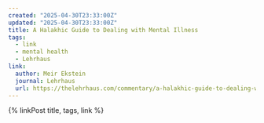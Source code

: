 ```yaml
---
created: "2025-04-30T23:33:00Z"
updated: "2025-04-30T23:33:00Z"
title: A Halakhic Guide to Dealing with Mental Illness
tags:
  - link
  - mental health
  - Lehrhaus
link:
  author: Meir Ekstein
  journal: Lehrhaus
  url: https://thelehrhaus.com/commentary/a-halakhic-guide-to-dealing-with-mental-illness/
---
```


{% linkPost title, tags, link %}
